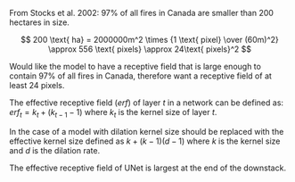 From Stocks et al. 2002: 97% of all fires in Canada are smaller than 200 hectares in size.

$$ 200 \text{ ha} = 2000000m^2 \times {1 \text{ pixel} \over (60m)^2} \approx 556 \text{ pixels} \approx 24\text{ pixels}^2 $$

Would like the model to have a receptive field that is large enough to contain 97% of all fires in Canada, therefore want a receptive field of at least 24 pixels.

The effective receptive field ($erf$) of layer $t$ in a network can be defined as: $erf_t = k_t + (k_{t - 1} - 1)$ where $k_t$ is the kernel size of layer $t$.

In the case of a model with dilation kernel size should be replaced with the effective kernel size defined as $k + (k - 1)(d - 1)$ where $k$ is the kernel size and $d$ is the dilation rate.

The effective receptive field of UNet is largest at the end of the downstack.
